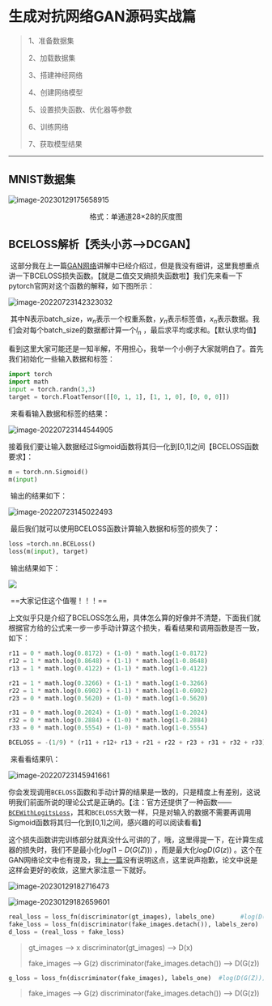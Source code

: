 
# 生成对抗网络GAN源码实战篇

> 1、准备数据集
>
> 2、加载数据集
>
> 3、搭建神经网络
>
> 4、创建网络模型
>
> 5、设置损失函数、优化器等参数
>
> 6、训练网络
>
> 7、获取模型结果



----

## MNIST数据集



![image-20230129175658915](https://tutouxiaosu.oss-cn-beijing.aliyuncs.com/img/img/image-20230129175658915.png)

<center>格式：单通道28×28的灰度图</center>







## BCELOSS解析【秃头小苏-->DCGAN】

​	这部分我在上一篇[GAN网络](https://juejin.cn/post/7120443914854613029)讲解中已经介绍过，但是我没有细讲，这里我想重点讲一下BCELOSS损失函数。【就是二值交叉熵损失函数啦】我们先来看一下pytorch官网对这个函数的解释，如下图所示：

![image-20220723142323032](https://tutouxiaosu.oss-cn-beijing.aliyuncs.com/img/img/image-20220723142323032.png)

​		其中N表示batch_size，$w_n$表示一个权重系数，$y_n$表示标签值，$x_n$表示数据。我们会对每个batch_size的数据都计算一个$l_n$ ，最后求平均或求和。【默认求均值】

​		看到这里大家可能还是一知半解，不用担心，我举一个小例子大家就明白了。首先我们初始化一些输入数据和标签：

```python
import torch
import math
input = torch.randn(3,3)
target = torch.FloatTensor([[0, 1, 1], [1, 1, 0], [0, 0, 0]])
```

​		来看看输入数据和标签的结果：

![image-20220723144544905](https://tutouxiaosu.oss-cn-beijing.aliyuncs.com/img/img/image-20220723144544905.png)

​		接着我们要让输入数据经过Sigmoid函数将其归一化到[0,1]之间【BCELOSS函数要求】：

```python 
m = torch.nn.Sigmoid()
m(input)
```

​		输出的结果如下：

![image-20220723145022493](https://tutouxiaosu.oss-cn-beijing.aliyuncs.com/img/img/image-20220723145022493.png)

​		最后我们就可以使用BCELOSS函数计算输入数据和标签的损失了：

```python
loss =torch.nn.BCELoss()
loss(m(input), target)
```

​		输出结果如下：

![](https://tutouxiaosu.oss-cn-beijing.aliyuncs.com/img/img/image-20220723145932793.png)

​		==大家记住这个值喔！！！==

​		上文似乎只是介绍了BCELOSS怎么用，具体怎么算的好像并不清楚，下面我们就根据官方给的公式来一步一步手动计算这个损失，看看结果和调用函数是否一致，如下：

```python
r11 = 0 * math.log(0.8172) + (1-0) * math.log(1-0.8172)
r12 = 1 * math.log(0.8648) + (1-1) * math.log(1-0.8648)
r13 = 1 * math.log(0.4122) + (1-1) * math.log(1-0.4122)

r21 = 1 * math.log(0.3266) + (1-1) * math.log(1-0.3266)
r22 = 1 * math.log(0.6902) + (1-1) * math.log(1-0.6902)
r23 = 0 * math.log(0.5620) + (1-0) * math.log(1-0.5620)

r31 = 0 * math.log(0.2024) + (1-0) * math.log(1-0.2024)
r32 = 0 * math.log(0.2884) + (1-0) * math.log(1-0.2884)
r33 = 0 * math.log(0.5554) + (1-0) * math.log(1-0.5554)

BCELOSS = -(1/9) * (r11 + r12+ r13 + r21 + r22 + r23 + r31 + r32 + r33)
```

​		来看看结果叭：

![image-20220723145941661](https://tutouxiaosu.oss-cn-beijing.aliyuncs.com/img/img/image-20220723145941661.png)

​		你会发现调用`BCELOSS`函数和手动计算的结果是一致的，只是精度上有差别，这说明我们前面所说的理论公式是正确的。【注：官方还提供了一种函数——[`BCEWithLogitsLoss`](https://pytorch.org/docs/stable/generated/torch.nn.BCEWithLogitsLoss.html)，其和`BCELOSS`大致一样，只是对输入的数据不需要再调用Sigmoid函数将其归一化到[0,1]之间，感兴趣的可以阅读看看】

​		这个损失函数讲完训练部分就真没什么可讲的了，哦，这里得提一下，在计算生成器的损失时，我们不是最小化$log(1-D(G(Z)))$ ，而是最大化$logD(G(z))$ 。这个在GAN网络论文中也有提及，我[上一篇](https://juejin.cn/post/7120443914854613029)没有说明这点，这里说声抱歉，论文中说是这样会更好的收敛，这里大家注意一下就好。







![image-20230129182716473](https://tutouxiaosu.oss-cn-beijing.aliyuncs.com/img/img/image-20230129182716473.png)

![image-20230129182659601](https://tutouxiaosu.oss-cn-beijing.aliyuncs.com/img/img/image-20230129182659601.png)





```python 
real_loss = loss_fn(discriminator(gt_images), labels_one)       #log(D(X))
fake_loss = loss_fn(discriminator(fake_images.detach()), labels_zero)    #log(1-D(G(Z)))
d_loss = (real_loss + fake_loss)
```

> gt_images --> x       discriminator(gt_images) --> D(x)        
>
> fake_images --> G(z)    discriminator(fake_images.detach()) --> D(G(z))



```python
g_loss = loss_fn(discriminator(fake_images), labels_one)  #log(D(G(Z)))
```

> fake_images --> G(z)    discriminator(fake_images.detach()) --> D(G(z))
